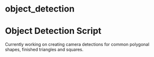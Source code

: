 # object_detection
<h1>Object Detection Script</h1>
<p>Currently working on creating camera detections for common polygonal shapes, finished triangles and squares.<p>
